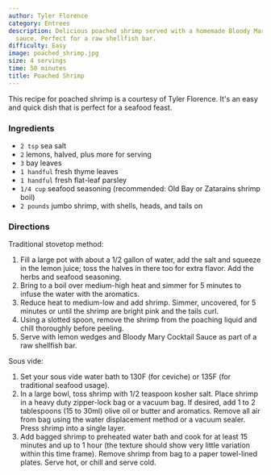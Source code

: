 ```yaml
---
author: Tyler Florence
category: Entrees
description: Delicious poached shrimp served with a homemade Bloody Mary cocktail
  sauce. Perfect for a raw shellfish bar.
difficulty: Easy
image: poached_shrimp.jpg
size: 4 servings
time: 50 minutes
title: Poached Shrimp
---
```

This recipe for poached shrimp is a courtesy of Tyler Florence. It's an easy and quick dish that is perfect for a seafood feast.

### Ingredients

* `2 tsp` sea salt
* `2` lemons, halved, plus more for serving
* `3` bay leaves
* `1 handful` fresh thyme leaves
* `1 handful` fresh flat-leaf parsley
* `1/4 cup` seafood seasoning (recommended: Old Bay or Zatarains shrimp boil)
* `2 pounds` jumbo shrimp, with shells, heads, and tails on

### Directions

Traditional stovetop method:

1. Fill a large pot with about a 1/2 gallon of water, add the salt and squeeze in the lemon juice; toss the halves in there too for extra flavor. Add the herbs and seafood seasoning.
2. Bring to a boil over medium-high heat and simmer for 5 minutes to infuse the water with the aromatics.
3. Reduce heat to medium-low and add shrimp. Simmer, uncovered, for 5 minutes or until the shrimp are bright pink and the tails curl.
4. Using a slotted spoon, remove the shrimp from the poaching liquid and chill thoroughly before peeling.
5. Serve with lemon wedges and Bloody Mary Cocktail Sauce as part of a raw shellfish bar.


Sous vide:

1. Set your sous vide water bath to 130F (for ceviche) or 135F (for traditional seafood usage).
2. In a large bowl, toss shrimp with 1/2 teaspoon kosher salt. Place shrimp in a heavy duty zipper-lock bag or a vacuum bag. If desired, add 1 to 2 tablespoons (15 to 30ml) olive oil or butter and aromatics. Remove all air from bag using the water displacement method or a vacuum sealer. Press shrimp into a single layer.
3. Add bagged shrimp to preheated water bath and cook for at least 15 minutes and up to 1 hour (the texture should show very little variation within this time frame). Remove shrimp from bag to a paper towel-lined plates. Serve hot, or chill and serve cold.
